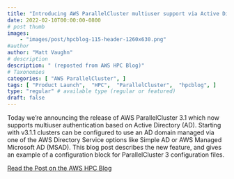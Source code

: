 ```yaml
---
title: "Introducing AWS ParallelCluster multiuser support via Active Directory"
date: 2022-02-10T00:00:00-0800
# post thumb
images:
    - "images/post/hpcblog-115-header-1260x630.png"
#author
author: "Matt Vaughn"
# description
description: " (reposted from AWS HPC Blog)"
# Taxonomies
categories: [ "AWS ParallelCluster", ]
tags: [ "Product Launch",  "HPC",  "ParallelCluster",  "hpcblog", ]
type: "regular" # available type (regular or featured)
draft: false
---
```


Today we’re announcing the release of AWS ParallelCluster 3.1 which now supports multiuser authentication based on Active Directory (AD). Starting with v3.1.1 clusters can be configured to use an AD domain managed via one of the AWS Directory Service options like Simple AD or AWS Managed Microsoft AD (MSAD). This blog post describes the new feature, and gives an example of a configuration block for ParallelCluster 3 configuration files.

<a href="{{ url }}" class="btn btn-primary btn-lg active" role="button" aria-pressed="true" style="margin-top: 8px;">Read the Post on the AWS HPC Blog</a>